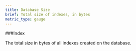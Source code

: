 ```yaml
---
title: Database Size 
brief: Total size of indexes, in bytes
metric_type: gauge
---
```


###Index

The total size in bytes of all indexes created on the database.
     
